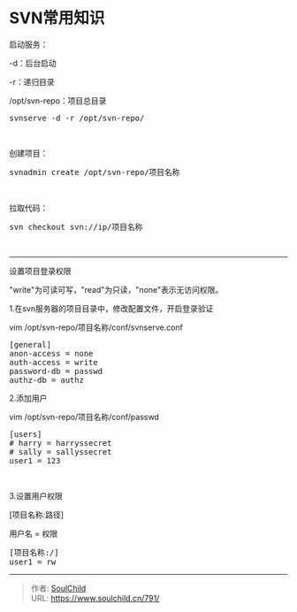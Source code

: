 # SVN常用知识

<!--more-->
启动服务：

-d：后台启动

-r：递归目录

/opt/svn-repo：项目总目录
<pre>svnserve -d -r /opt/svn-repo/</pre>
&nbsp;

创建项目：
<pre>svnadmin create /opt/svn-repo/项目名称</pre>
&nbsp;

拉取代码：
<pre>svn checkout svn://ip/项目名称</pre>
&nbsp;

<hr />

设置项目登录权限

"write"为可读可写，"read"为只读，"none"表示无访问权限。

1.在svn服务器的项目目录中，修改配置文件，开启登录验证

vim /opt/svn-repo/项目名称/conf/svnserve.conf
<pre class="prettyprint prettyprinted"><span class="pun">[</span><span class="pln">general</span><span class="pun">]</span><span class="pln">
anon</span><span class="pun">-</span><span class="pln">access </span><span class="pun">=</span><span class="pln"> none
auth</span><span class="pun">-</span><span class="pln">access </span><span class="pun">=</span><span class="pln"> write
password</span><span class="pun">-</span><span class="pln">db </span><span class="pun">=</span> <span class="pln">passwd
authz</span><span class="pun">-</span><span class="pln">db </span><span class="pun">=</span> <span class="pln">authz</span></pre>
2.添加用户

vim /opt/svn-repo/项目名称/conf/passwd
<pre>[users]
# harry = harryssecret
# sally = sallyssecret
user1 = 123</pre>
&nbsp;

3.设置用户权限

[项目名称:路径]

用户名 = 权限
<pre>[项目名称:/]
user1 = rw</pre>


---

> 作者: [SoulChild](https://www.soulchild.cn)  
> URL: https://www.soulchild.cn/791/  

